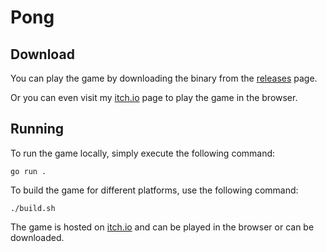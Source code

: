 Pong
====

Download
--------

You can play the game by downloading the binary from the [releases](https://github.com/tanayseven/pong-ebitengine/releases) page.

Or you can even visit my [itch.io](https://tanayseven.itch.io/pong-ebitengine) page to play the game in the browser.

Running
-------

To run the game locally, simply execute the following command:

```shell
go run .
```

To build the game for different platforms, use the following command:

```shell
./build.sh
```
The game is hosted on [itch.io](https://tanayseven.itch.io/pong-ebitengine) and can be played in the browser or can be downloaded.
